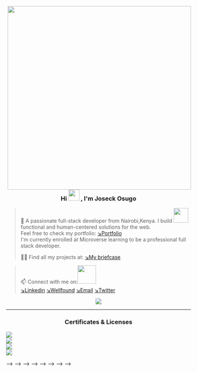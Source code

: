 <img align="right" width="500" src="https://www.web24zone.com/wp-content/uploads/2022/09/2c778e_89d09c380b7b4a09bcdbcb329c4734b3_mv2.gif">
 <h3 align="center"> Hi <img src="https://media.giphy.com/media/hvRJCLFzcasrR4ia7z/giphy.gif" width="30px"/>
, I'm Joseck Osugo</h3>

>👀  A passionate full-stack developer from Nairobi,Kenya.
>I build <img src="https://media.giphy.com/media/WUlplcMpOCEmTGBtBW/giphy.gif" width="40"> functional and human-centered solutions for the web.<br>
> Feel free to check my portfolio:
[↘︎Portfolio](https://0sugo.github.io/portfolio_mobile_view/)<br>
> I'm currently enrolled at Microverse learning to be a professional full stack developer.
> 
> 👨‍💻 Find all my projects at: [↘︎My briefcase](https://github.com/0sugo?tab=repositories)<br>


> 📫 Connect with me on:<img src="https://github.com/TheDudeThatCode/TheDudeThatCode/blob/master/Assets/Handshake.gif" width="50"> <br>
[↘︎Linkedin](https://www.linkedin.com/in/joseck-osugo/) 
[↘︎Wellfound](https://wellfound.com/u/joseck-osugo)
[↘︎Email](mailto:josugo38@gmail.com)
[↘︎Twitter](https://twitter.com/osugo5)
<p align="center">
<img src="https://komarev.com/ghpvc/?username=0sugo&style=for-the-badge&label=PROFILE+VISITORS">
 
</p>

<hr>

 <h3 align="center" style="display: flex; justify-content: center;">Certificates & Licenses</h3>
 <p style="width:20px">
 <img src = "https://api.accredible.com/v1/frontend/credential_website_embed_image/badge/70100858"></img>
 <img src = "https://api.accredible.com/v1/frontend/credential_website_embed_image/badge/72351775"></img>
 <img src = "https://api.accredible.com/v1/frontend/credential_website_embed_image/badge/74440096"></img>
 <img src = "https://api.accredible.com/v1/frontend/credential_website_embed_image/badge/77337429"></img>
</p>


<!--
**0sugo/0sugo** is a ✨ _special_ ✨ repository because its `README.md` (this file) appears on your GitHub profile.

Here are some ideas to get you started:

- 🔭 I’m currently working on ...
- 🌱 I’m currently learning ...
- 👯 I’m looking to collaborate on ...
- 🤔 I’m looking for help with ...
- 💬 Ask me about ...
- 📫 How to reach me: ...
- 😄 Pronouns: ...
- ⚡ Fun fact: ...
-->
-->
-->
-->
-->
-->
-->
-->
-->
